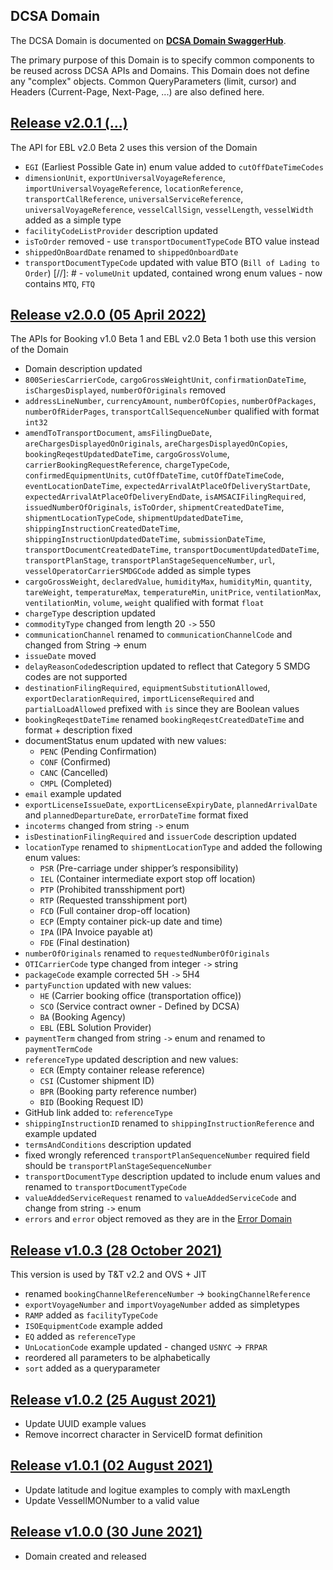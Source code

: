 ## DCSA Domain

The DCSA Domain is documented on [**DCSA Domain SwaggerHub**](https://app.swaggerhub.com/domains-docs/dcsaorg/DCSA_DOMAIN).

The primary purpose of this Domain is to specify common components to be reused across DCSA APIs and Domains. This Domain does not define any "complex" objects. Common QueryParameters (limit, cursor) and Headers (Current-Page, Next-Page, ...) are also defined here.

<a name="v201"></a>[Release v2.0.1 (...)](https://app.swaggerhub.com/domains-docs/dcsaorg/DCSA_DOMAIN/2.0.1)
---
The API for EBL v2.0 Beta 2 uses this version of the Domain

- `EGI` (Earliest Possible Gate in) enum value added to `cutOffDateTimeCodes`
- `dimensionUnit`, `exportUniversalVoyageReference`, `importUniversalVoyageReference`, `locationReference`, `transportCallReference`, `universalServiceReference`, `universalVoyageReference`, `vesselCallSign`, `vesselLength`, `vesselWidth` added as a simple type
- `facilityCodeListProvider` description updated
- `isToOrder` removed - use `transportDocumentTypeCode` BTO value instead
- `shippedOnBoardDate` renamed to `shippedOnboardDate`
- `transportDocumentTypeCode` updated with value BTO (`Bill of Lading to Order`)
[//]: # - `volumeUnit` updated, contained wrong enum values - now contains `MTQ`, `FTQ`

<a name="v200"></a>[Release v2.0.0 (05 April 2022)](https://app.swaggerhub.com/domains-docs/dcsaorg/DCSA_DOMAIN/2.0.0)
---
The APIs for Booking v1.0 Beta 1 and EBL v2.0 Beta 1 both use this version of the Domain

- Domain description updated
- `800SeriesCarrierCode`, `cargoGrossWeightUnit`, `confirmationDateTime`, `isChargesDisplayed`, `numberOfOriginals` removed
- `addressLineNumber`, `currencyAmount`, `numberOfCopies`, `numberOfPackages`, `numberOfRiderPages`, `transportCallSequenceNumber` qualified with format `int32`
- `amendToTransportDocument`, `amsFilingDueDate`, `areChargesDisplayedOnOriginals`, `areChargesDisplayedOnCopies`, `bookingReqestUpdatedDateTime`, `cargoGrossVolume`, `carrierBookingRequestReference`, `chargeTypeCode`, `confirmedEquipmentUnits`, `cutOffDateTime`, `cutOffDateTimeCode`, `eventLocationDateTime`, `expectedArrivalAtPlaceOfDeliveryStartDate`, `expectedArrivalAtPlaceOfDeliveryEndDate`, `isAMSACIFilingRequired`, `issuedNumberOfOriginals`, `isToOrder`, `shipmentCreatedDateTime`, `shipmentLocationTypeCode`, `shipmentUpdatedDateTime`, `shippingInstructionCreatedDateTime`, `shippingInstructionUpdatedDateTime`, `submissionDateTime`, `transportDocumentCreatedDateTime`, `transportDocumentUpdatedDateTime`, `transportPlanStage`, `transportPlanStageSequenceNumber`, `url`, `vesselOperatorCarrierSMDGCode` added as simple types
- `cargoGrossWeight`, `declaredValue`, `humidityMax`, `humidityMin`, `quantity`, `tareWeight`, `temperatureMax`, `temperatureMin`, `unitPrice`, `ventilationMax`, `ventilationMin`, `volume`, `weight` qualified with format `float`
- `chargeType` description updated
- `commodityType` changed from length 20 `->` 550
- `communicationChannel` renamed to `communicationChannelCode` and changed from String -> enum
- `issueDate` moved
- `delayReasonCode`description updated to reflect that Category 5 SMDG codes are not supported
- `destinationFilingRequired`, `equipmentSubstitutionAllowed`, `exportDeclarationRequired`, `importLicenseRequired` and `partialLoadAllowed` prefixed with `is` since they are Boolean values
- `bookingReqestDateTime` renamed `bookingReqestCreatedDateTime` and format + description fixed
- documentStatus enum updated with new values:
  - `PENC` (Pending Confirmation)
  - `CONF` (Confirmed)
  - `CANC` (Cancelled)
  - `CMPL` (Completed)
- `email` example updated
- `exportLicenseIssueDate`, `exportLicenseExpiryDate`, `plannedArrivalDate` and `plannedDepartureDate`, `errorDateTime` format fixed
- `incoterms` changed from string `->` enum
- `isDestinationFilingRequired` and `issuerCode` description updated
- `locationType` renamed to `shipmentLocationType` and added the following enum values:
  - `PSR` (Pre-carriage under shipper’s responsibility)
  - `IEL` (Container intermediate export stop off location)
  - `PTP` (Prohibited transshipment port)
  - `RTP` (Requested transshipment port)
  - `FCD` (Full container drop-off location)
  - `ECP` (Empty container pick-up date and time)
  - `IPA` (IPA  Invoice payable at)
  - `FDE` (Final destination)
- `numberOfOriginals` renamed to `requestedNumberOfOriginals`
- `OTICarrierCode` type changed from integer `->` string
- `packageCode` example corrected 5H `->` 5H4
- `partyFunction` updated with new values:
  - `HE` (Carrier booking office (transportation office))
  - `SCO` (Service contract owner - Defined by DCSA)
  - `BA` (Booking Agency)
  - `EBL` (EBL Solution Provider)
- `paymentTerm` changed from string `->` enum and renamed to `paymentTermCode`
- `referenceType` updated description and new values:
  - `ECR` (Empty container release reference)
  - `CSI` (Customer shipment ID)
  - `BPR` (Booking party reference number)
  - `BID` (Booking Request ID)
- GitHub link added to: `referenceType`
- `shippingInstructionID` renamed to `shippingInstructionReference` and example updated
- `termsAndConditions` description updated
- fixed wrongly referenced `transportPlanSequenceNumber` required field should be `transportPlanStageSequenceNumber`
- `transportDocumentType` description updated to include enum values and renamed to `transportDocumentTypeCode`
- `valueAddedServiceRequest` renamed to `valueAddedServiceCode` and change from string `->` enum
- `errors` and `error` object removed as they are in the <a href="https://github.com/dcsaorg/DCSA-OpenAPI/tree/master/domain/error">Error Domain</a>

<a name="v103"></a>[Release v1.0.3 (28 October 2021)](https://app.swaggerhub.com/domains-docs/dcsaorg/DCSA_DOMAIN/1.0.3)
---
This version is used by T&T v2.2 and OVS + JIT

- renamed `bookingChannelReferenceNumber` -> `bookingChannelReference`
- `exportVoyageNumber` and `importVoyageNumber` added as simpletypes
- `RAMP` added as `facilityTypeCode`
- `ISOEquipmentCode` example added
- `EQ` added as `referenceType`
- `UnLocationCode` example updated - changed `USNYC` -> `FRPAR`
- reordered all parameters to be alphabetically
- `sort` added as a queryparameter

<a name="v102"></a>[Release v1.0.2 (25 August 2021)](https://app.swaggerhub.com/domains-docs/dcsaorg/DCSA_DOMAIN/1.0.2)
---
- Update UUID example values
- Remove incorrect character in ServiceID format definition

<a name="v101"></a>[Release v1.0.1 (02 August 2021)](https://app.swaggerhub.com/domains-docs/dcsaorg/DCSA_DOMAIN/1.0.1)
---
- Update latitude and logitue examples to comply with maxLength
- Update VesselIMONumber to a valid value

<a name="v100"></a>[Release v1.0.0 (30 June 2021)](https://app.swaggerhub.com/domains-docs/dcsaorg/DCSA_DOMAIN/1.0.0)
---
- Domain created and released
